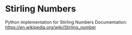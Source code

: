# Stirling Numbers

Python implementation for Stirling Numbers
Documentation: https://en.wikipedia.org/wiki/Stirling_number
